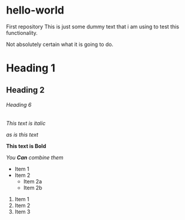 # hello-world
First repository
This is just some dummy text that i am using to test this functionality.

Not absolutely certain what it is going to do. 

# Heading 1
## Heading 2
###### Heading 6


*This text is italic*

_as is this text_

**This text is Bold**

_You **Can** combine them_

* Item 1
* Item 2
  * Item 2a
  * Item 2b


1. Item 1
1. Item 2
1. Item 3
